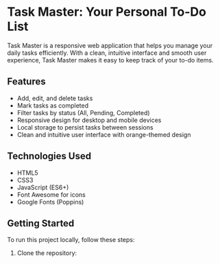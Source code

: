 # Task Master: Your Personal To-Do List

Task Master is a responsive web application that helps you manage your daily tasks efficiently. With a clean, intuitive interface and smooth user experience, Task Master makes it easy to keep track of your to-do items.

## Features

- Add, edit, and delete tasks
- Mark tasks as completed
- Filter tasks by status (All, Pending, Completed)
- Responsive design for desktop and mobile devices
- Local storage to persist tasks between sessions
- Clean and intuitive user interface with orange-themed design

## Technologies Used

- HTML5
- CSS3
- JavaScript (ES6+)
- Font Awesome for icons
- Google Fonts (Poppins)

## Getting Started

To run this project locally, follow these steps:

1. Clone the repository:
